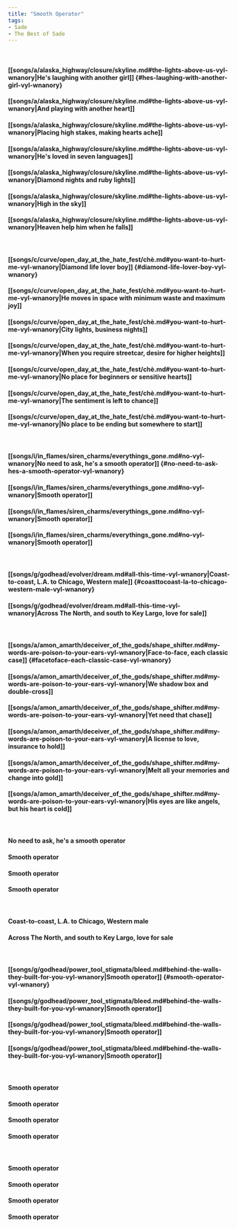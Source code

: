 ```yaml
---
title: "Smooth Operator"
tags:
- Sade
- The Best of Sade
---
```

&nbsp;
#### [[songs/a/alaska_highway/closure/skyline.md#the-lights-above-us-vyl-wnanory|He's laughing with another girl]] {#hes-laughing-with-another-girl-vyl-wnanory}
#### [[songs/a/alaska_highway/closure/skyline.md#the-lights-above-us-vyl-wnanory|And playing with another heart]]
#### [[songs/a/alaska_highway/closure/skyline.md#the-lights-above-us-vyl-wnanory|Placing high stakes, making hearts ache]]
#### [[songs/a/alaska_highway/closure/skyline.md#the-lights-above-us-vyl-wnanory|He's loved in seven languages]]
#### [[songs/a/alaska_highway/closure/skyline.md#the-lights-above-us-vyl-wnanory|Diamond nights and ruby lights]]
#### [[songs/a/alaska_highway/closure/skyline.md#the-lights-above-us-vyl-wnanory|High in the sky]]
#### [[songs/a/alaska_highway/closure/skyline.md#the-lights-above-us-vyl-wnanory|Heaven help him when he falls]]
&nbsp;
#### [[songs/c/curve/open_day_at_the_hate_fest/chè.md#you-want-to-hurt-me-vyl-wnanory|Diamond life lover boy]] {#diamond-life-lover-boy-vyl-wnanory}
#### [[songs/c/curve/open_day_at_the_hate_fest/chè.md#you-want-to-hurt-me-vyl-wnanory|He moves in space with minimum waste and maximum joy]]
#### [[songs/c/curve/open_day_at_the_hate_fest/chè.md#you-want-to-hurt-me-vyl-wnanory|City lights, business nights]]
#### [[songs/c/curve/open_day_at_the_hate_fest/chè.md#you-want-to-hurt-me-vyl-wnanory|When you require streetcar, desire for higher heights]]
#### [[songs/c/curve/open_day_at_the_hate_fest/chè.md#you-want-to-hurt-me-vyl-wnanory|No place for beginners or sensitive hearts]]
#### [[songs/c/curve/open_day_at_the_hate_fest/chè.md#you-want-to-hurt-me-vyl-wnanory|The sentiment is left to chance]]
#### [[songs/c/curve/open_day_at_the_hate_fest/chè.md#you-want-to-hurt-me-vyl-wnanory|No place to be ending but somewhere to start]]
&nbsp;
#### [[songs/i/in_flames/siren_charms/everythings_gone.md#no-vyl-wnanory|No need to ask, he's a smooth operator]] {#no-need-to-ask-hes-a-smooth-operator-vyl-wnanory}
#### [[songs/i/in_flames/siren_charms/everythings_gone.md#no-vyl-wnanory|Smooth operator]]
#### [[songs/i/in_flames/siren_charms/everythings_gone.md#no-vyl-wnanory|Smooth operator]]
#### [[songs/i/in_flames/siren_charms/everythings_gone.md#no-vyl-wnanory|Smooth operator]]
&nbsp;
#### [[songs/g/godhead/evolver/dream.md#all-this-time-vyl-wnanory|Coast-to-coast, L.A. to Chicago, Western male]] {#coasttocoast-la-to-chicago-western-male-vyl-wnanory}
#### [[songs/g/godhead/evolver/dream.md#all-this-time-vyl-wnanory|Across The North, and south to Key Largo, love for sale]]
&nbsp;
#### [[songs/a/amon_amarth/deceiver_of_the_gods/shape_shifter.md#my-words-are-poison-to-your-ears-vyl-wnanory|Face-to-face, each classic case]] {#facetoface-each-classic-case-vyl-wnanory}
#### [[songs/a/amon_amarth/deceiver_of_the_gods/shape_shifter.md#my-words-are-poison-to-your-ears-vyl-wnanory|We shadow box and double-cross]]
#### [[songs/a/amon_amarth/deceiver_of_the_gods/shape_shifter.md#my-words-are-poison-to-your-ears-vyl-wnanory|Yet need that chase]]
#### [[songs/a/amon_amarth/deceiver_of_the_gods/shape_shifter.md#my-words-are-poison-to-your-ears-vyl-wnanory|A license to love, insurance to hold]]
#### [[songs/a/amon_amarth/deceiver_of_the_gods/shape_shifter.md#my-words-are-poison-to-your-ears-vyl-wnanory|Melt all your memories and change into gold]]
#### [[songs/a/amon_amarth/deceiver_of_the_gods/shape_shifter.md#my-words-are-poison-to-your-ears-vyl-wnanory|His eyes are like angels, but his heart is cold]]
&nbsp;
#### No need to ask, he's a smooth operator
#### Smooth operator
#### Smooth operator
#### Smooth operator
&nbsp;
#### Coast-to-coast, L.A. to Chicago, Western male
#### Across The North, and south to Key Largo, love for sale
&nbsp;
#### [[songs/g/godhead/power_tool_stigmata/bleed.md#behind-the-walls-they-built-for-you-vyl-wnanory|Smooth operator]] {#smooth-operator-vyl-wnanory}
#### [[songs/g/godhead/power_tool_stigmata/bleed.md#behind-the-walls-they-built-for-you-vyl-wnanory|Smooth operator]]
#### [[songs/g/godhead/power_tool_stigmata/bleed.md#behind-the-walls-they-built-for-you-vyl-wnanory|Smooth operator]]
#### [[songs/g/godhead/power_tool_stigmata/bleed.md#behind-the-walls-they-built-for-you-vyl-wnanory|Smooth operator]]
&nbsp;
#### Smooth operator
#### Smooth operator
#### Smooth operator
#### Smooth operator
&nbsp;
#### Smooth operator
#### Smooth operator
#### Smooth operator
#### Smooth operator
